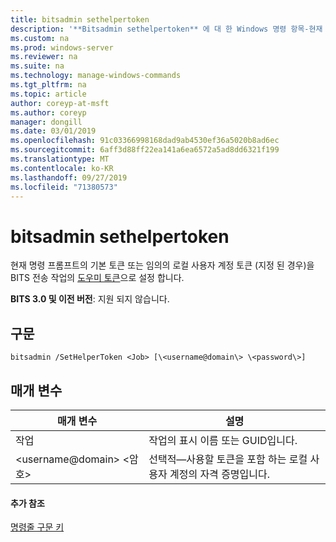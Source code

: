 ```yaml
---
title: bitsadmin sethelpertoken
description: '**Bitsadmin sethelpertoken** 에 대 한 Windows 명령 항목-현재 명령 프롬프트의 기본 토큰 또는 임의의 로컬 사용자 계정 토큰 (지정 된 경우)을 BITS 전송 작업의 도우미 토큰으로 설정 합니다.'
ms.custom: na
ms.prod: windows-server
ms.reviewer: na
ms.suite: na
ms.technology: manage-windows-commands
ms.tgt_pltfrm: na
ms.topic: article
author: coreyp-at-msft
ms.author: coreyp
manager: dongill
ms.date: 03/01/2019
ms.openlocfilehash: 91c03366998168dad9ab4530ef36a5020b8ad6ec
ms.sourcegitcommit: 6aff3d88ff22ea141a6ea6572a5ad8dd6321f199
ms.translationtype: MT
ms.contentlocale: ko-KR
ms.lasthandoff: 09/27/2019
ms.locfileid: "71380573"
---
```

# <a name="bitsadmin-sethelpertoken"></a>bitsadmin sethelpertoken

현재 명령 프롬프트의 기본 토큰 또는 임의의 로컬 사용자 계정 토큰 (지정 된 경우)을 BITS 전송 작업의 [도우미 토큰](/windows/desktop/bits/helper-tokens-for-bits-transfer-jobs)으로 설정 합니다.

**BITS 3.0 및 이전 버전**: 지원 되지 않습니다.

## <a name="syntax"></a>구문

```
bitsadmin /SetHelperToken <Job> [\<username@domain\> \<password\>]
```

## <a name="parameters"></a>매개 변수

|매개 변수|설명|
|---------|-----------|
|작업|작업의 표시 이름 또는 GUID입니다.|
|\<username@domain\> \<암호\>|선택적&mdash;사용할 토큰을 포함 하는 로컬 사용자 계정의 자격 증명입니다.|

#### <a name="additional-references"></a>추가 참조

[명령줄 구문 키](command-line-syntax-key.md)
